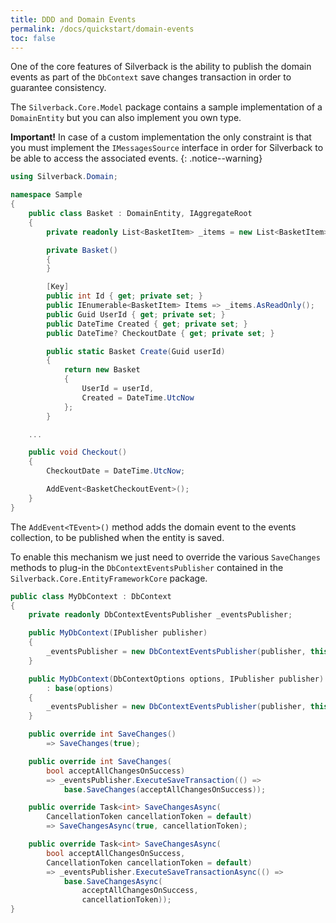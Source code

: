 ```yaml
---
title: DDD and Domain Events
permalink: /docs/quickstart/domain-events
toc: false
---
```


One of the core features of Silverback is the ability to publish the domain events as part of the `DbContext` save changes transaction in order to guarantee consistency.

The `Silverback.Core.Model` package contains a sample implementation of a `DomainEntity` but you can also implement you own type. 

**Important!** In case of a custom implementation the only constraint is that you must implement the `IMessagesSource` interface in order for Silverback to be able to access the associated events.
{: .notice--warning}

```c#
using Silverback.Domain;

namespace Sample
{
    public class Basket : DomainEntity, IAggregateRoot
    {
        private readonly List<BasketItem> _items = new List<BasketItem>();

        private Basket()
        {
        }

        [Key]
        public int Id { get; private set; }
        public IEnumerable<BasketItem> Items => _items.AsReadOnly();
        public Guid UserId { get; private set; }
        public DateTime Created { get; private set; }
        public DateTime? CheckoutDate { get; private set; }

        public static Basket Create(Guid userId)
        {
            return new Basket
            {
                UserId = userId,
                Created = DateTime.UtcNow
            };
        }

    ...

    public void Checkout()
    {
        CheckoutDate = DateTime.UtcNow;

        AddEvent<BasketCheckoutEvent>();
    }
}
```

The `AddEvent<TEvent>()` method adds the domain event to the events collection, to be published when the entity is saved.

To enable this mechanism we just need to override the various `SaveChanges` methods to plug-in the `DbContextEventsPublisher` contained in the `Silverback.Core.EntityFrameworkCore` package.

```c#
public class MyDbContext : DbContext
{
    private readonly DbContextEventsPublisher _eventsPublisher;

    public MyDbContext(IPublisher publisher)
    {
        _eventsPublisher = new DbContextEventsPublisher(publisher, this);
    }

    public MyDbContext(DbContextOptions options, IPublisher publisher)
        : base(options)
    {
        _eventsPublisher = new DbContextEventsPublisher(publisher, this);
    }

    public override int SaveChanges()
        => SaveChanges(true);

    public override int SaveChanges(
        bool acceptAllChangesOnSuccess)
        => _eventsPublisher.ExecuteSaveTransaction(() => 
            base.SaveChanges(acceptAllChangesOnSuccess));

    public override Task<int> SaveChangesAsync(
        CancellationToken cancellationToken = default)
        => SaveChangesAsync(true, cancellationToken);

    public override Task<int> SaveChangesAsync(
        bool acceptAllChangesOnSuccess, 
        CancellationToken cancellationToken = default)
        => _eventsPublisher.ExecuteSaveTransactionAsync(() =>
            base.SaveChangesAsync(
                acceptAllChangesOnSuccess, 
                cancellationToken));
}
```